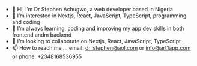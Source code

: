 - 👋 Hi, I’m Dr Stephen Achugwo, a web developer based in Nigeria
- 👀 I’m interested in Nextjs, React, JavaScript, TypeScript, programming and coding
- 🌱 I’m always learning, coding and improving my app dev skills in both frontend andm backend 
- 💞️ I’m looking to collaborate on Nextjs, React, JavaScript, TypeScript
- 📫 How to reach me ... email: dr_stephen@aol.com or info@art1app.com  or phone: +2348168536955

<!---
dr-stephen-achugwo/dr-stephen-achugwo is a ✨ special ✨ repository because its `README.md` (this file) appears on your GitHub profile.
You can click the Preview link to take a look at your changes.
--->
